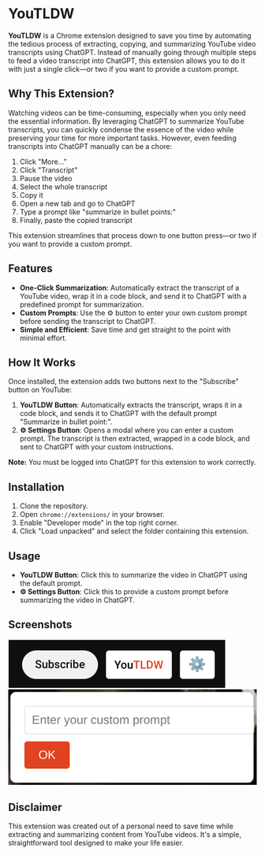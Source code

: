 # YouTLDW

**YouTLDW** is a Chrome extension designed to save you time by automating the tedious process of extracting, copying, and summarizing YouTube video transcripts using ChatGPT. Instead of manually going through multiple steps to feed a video transcript into ChatGPT, this extension allows you to do it with just a single click—or two if you want to provide a custom prompt.

## Why This Extension?

Watching videos can be time-consuming, especially when you only need the essential information. By leveraging ChatGPT to summarize YouTube transcripts, you can quickly condense the essence of the video while preserving your time for more important tasks. However, even feeding transcripts into ChatGPT manually can be a chore:

1. Click "More..."
2. Click "Transcript"
3. Pause the video
4. Select the whole transcript
5. Copy it
6. Open a new tab and go to ChatGPT
7. Type a prompt like "summarize in bullet points:"
8. Finally, paste the copied transcript

This extension streamlines that process down to one button press—or two if you want to provide a custom prompt.

## Features

- **One-Click Summarization**: Automatically extract the transcript of a YouTube video, wrap it in a code block, and send it to ChatGPT with a predefined prompt for summarization.
- **Custom Prompts**: Use the ⚙️ button to enter your own custom prompt before sending the transcript to ChatGPT.
- **Simple and Efficient**: Save time and get straight to the point with minimal effort.

## How It Works

Once installed, the extension adds two buttons next to the "Subscribe" button on YouTube:

1. **YouTLDW Button**: Automatically extracts the transcript, wraps it in a code block, and sends it to ChatGPT with the default prompt "Summarize in bullet point:".
2. **⚙️ Settings Button**: Opens a modal where you can enter a custom prompt. The transcript is then extracted, wrapped in a code block, and sent to ChatGPT with your custom instructions.

**Note:** You must be logged into ChatGPT for this extension to work correctly.

## Installation

1. Clone the repository.
2. Open `chrome://extensions/` in your browser.
3. Enable "Developer mode" in the top right corner.
4. Click "Load unpacked" and select the folder containing this extension.

## Usage

- **YouTLDW Button**: Click this to summarize the video in ChatGPT using the default prompt.
- **⚙️ Settings Button**: Click this to provide a custom prompt before summarizing the video in ChatGPT.

## Screenshots

![YouTLDW Button](/images/buttons.png)
![Settings Modal](/images/modal.png)


## Disclaimer

This extension was created out of a personal need to save time while extracting and summarizing content from YouTube videos. It's a simple, straightforward tool designed to make your life easier.
